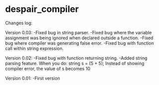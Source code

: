 despair_compiler
================

Changes log:

Version 0.03:
-Fixed bug in string parser.
-Fixed bug where the variable assignment was being ignored when declared outside a function.
-Fixed bug where compiler was generating false error.
-Fixed bug with function call within string expression.

Version 0.02:
-Fixed bug with function returning string.
-Added string parsing feature. When you do:
string s = (5 + 5);
Instead of showing compiler error, the value of s becomes 10

Version 0.01:
-First version
